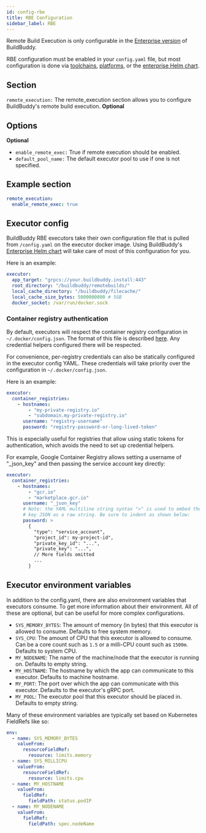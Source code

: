 ```yaml
---
id: config-rbe
title: RBE Configuration
sidebar_label: RBE
---
```


Remote Build Execution is only configurable in the [Enterprise version](enterprise.md) of BuildBuddy.

RBE configuration must be enabled in your `config.yaml` file, but most configuration is done via [toolchains](rbe-setup.md), [platforms](rbe-platforms.md), or the [enterprise Helm chart](enterprise-helm).

## Section

`remote_execution:` The remote_execution section allows you to configure BuildBuddy's remote build execution. **Optional**

## Options

**Optional**

- `enable_remote_exec:` True if remote execution should be enabled.
- `default_pool_name:` The default executor pool to use if one is not specified.

## Example section

```yaml title="config.yaml"
remote_execution:
  enable_remote_exec: true
```

## Executor config

BuildBuddy RBE executors take their own configuration file that is pulled from `/config.yaml` on the executor docker image. Using BuildBuddy's [Enterprise Helm chart](enterprise-helm.md) will take care of most of this configuration for you.

Here is an example:

```yaml title="config.yaml"
executor:
  app_target: "grpcs://your.buildbuddy.install:443"
  root_directory: "/buildbuddy/remotebuilds/"
  local_cache_directory: "/buildbuddy/filecache/"
  local_cache_size_bytes: 5000000000 # 5GB
  docker_socket: /var/run/docker.sock
```

### Container registry authentication

By default, executors will respect the container registry configuration in
`~/.docker/config.json`. The format of this file is described [here](https://docs.docker.com/engine/reference/commandline/login/).
Any credential helpers configured there will be respected.

For convenience, per-registry credentials can also be statically configured
in the executor config YAML. These credentials will take priority over the
configuration in `~/.docker/config.json`.

Here is an example:

```yaml title="config.yaml"
executor:
  container_registries:
    - hostnames:
        - "my-private-registry.io"
        - "subdomain.my-private-registry.io"
      username: "registry-username"
      password: "registry-password-or-long-lived-token"
```

This is especially useful for registries that allow using static tokens
for authentication, which avoids the need to set up credential helpers.

For example, Google Container Registry allows setting a username of
"\_json_key" and then passing the service account key directly:

```yaml title="config.yaml"
executor:
  container_registries:
    - hostnames:
        - "gcr.io"
        - "marketplace.gcr.io"
      username: "_json_key"
      # Note: the YAML multiline string syntax ">" is used to embed the
      # key JSON as a raw string. Be sure to indent as shown below:
      password: >
        {
          "type": "service_account",
          "project_id": my-project-id",
          "private_key_id": "...",
          "private_key": "...",
          // More fields omitted
          ...
        }
```

## Executor environment variables

In addition to the config.yaml, there are also environment variables that executors consume. To get more information about their environment. All of these are optional, but can be useful for more complex configurations.

- `SYS_MEMORY_BYTES`: The amount of memory (in bytes) that this executor is allowed to consume. Defaults to free system memory.
- `SYS_CPU`: The amount of CPU that this executor is allowed to consume. Can be a core count such as `1.5` or a milli-CPU count such as `1500m`. Defaults to system CPU.
- `MY_NODENAME`: The name of the machine/node that the executor is running on. Defaults to empty string.
- `MY_HOSTNAME`: The hostname by which the app can communicate to this executor. Defaults to machine hostname.
- `MY_PORT`: The port over which the app can communicate with this executor. Defaults to the executor's gRPC port.
- `MY_POOL`: The executor pool that this executor should be placed in. Defaults to empty string.

Many of these environment variables are typically set based on Kubernetes FieldRefs like so:

```yaml title="config.yaml"
env:
  - name: SYS_MEMORY_BYTES
    valueFrom:
      resourceFieldRef:
        resource: limits.memory
  - name: SYS_MILLICPU
    valueFrom:
      resourceFieldRef:
        resource: limits.cpu
  - name: MY_HOSTNAME
    valueFrom:
      fieldRef:
        fieldPath: status.podIP
  - name: MY_NODENAME
    valueFrom:
      fieldRef:
        fieldPath: spec.nodeName
```
